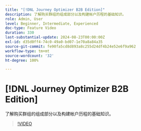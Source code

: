 ```yaml
---
title: "[!DNL Journey Optimizer B2B Edition]"
description: 了解购买群组的组成部分以及构建帐户历程的基础知识。
role: Admin, User
level: Beginner, Intermediate, Experienced
doc-type: Feature Video
duration: 330
last-substantial-update: 2024-08-23T00:00:00Z
exl-id: d35d0ff4-74c0-49a0-bd07-1e70a8a84a35
source-git-commit: fe90fa5cd8d893a8c255d24df4b24e52e6f9a962
workflow-type: tm+mt
source-wordcount: '32'
ht-degree: 100%

---
```


# [!DNL Journey Optimizer B2B Edition]

了解购买群组的组成部分以及构建帐户历程的基础知识。

>[!VIDEO](https://video.tv.adobe.com/v/3432054/?learn=on)
